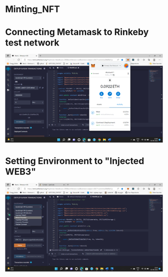 # Minting_NFT


# Connecting Metamask to Rinkeby test network


![This is an image](https://github.com/Rajdeep-nagar08/Minting_NFT/blob/860bb8ce51a810da08ee691a684e7cbaf99915fa/Screenshot%20(1150).png)


# Setting Environment to "Injected WEB3"

![This is an image](https://github.com/Rajdeep-nagar08/Minting_NFT/blob/main/Screenshot%20(1151).png)
